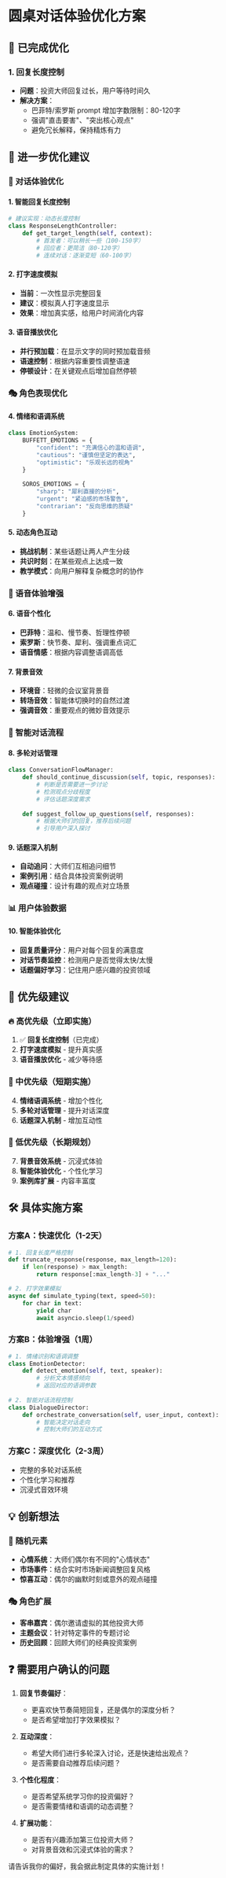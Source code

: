 # 圆桌对话体验优化方案

## 🎯 已完成优化

### 1. 回复长度控制
- **问题**：投资大师回复过长，用户等待时间久
- **解决方案**：
  - 巴菲特/索罗斯 prompt 增加字数限制：80-120字
  - 强调"直击要害"、"突出核心观点"
  - 避免冗长解释，保持精炼有力

## 🚀 进一步优化建议

### 💬 对话体验优化

#### 1. 智能回复长度控制
```python
# 建议实现：动态长度控制
class ResponseLengthController:
    def get_target_length(self, context):
        # 首发者：可以稍长一些（100-150字）
        # 回应者：更简洁（80-120字）
        # 连续对话：逐渐变短（60-100字）
```

#### 2. 打字速度模拟
- **当前**：一次性显示完整回复
- **建议**：模拟真人打字速度显示
- **效果**：增加真实感，给用户时间消化内容

#### 3. 语音播放优化
- **并行预加载**：在显示文字的同时预加载音频
- **语速控制**：根据内容重要性调整语速
- **停顿设计**：在关键观点后增加自然停顿

### 🎭 角色表现优化

#### 4. 情绪和语调系统
```python
class EmotionSystem:
    BUFFETT_EMOTIONS = {
        "confident": "充满信心的温和语调",
        "cautious": "谨慎但坚定的表达", 
        "optimistic": "乐观长远的视角"
    }
    
    SOROS_EMOTIONS = {
        "sharp": "犀利直接的分析",
        "urgent": "紧迫感的市场警告",
        "contrarian": "反向思维的质疑"
    }
```

#### 5. 动态角色互动
- **挑战机制**：某些话题让两人产生分歧
- **共识时刻**：在某些观点上达成一致
- **教学模式**：向用户解释复杂概念时的协作

### 🎵 语音体验增强

#### 6. 语音个性化
- **巴菲特**：温和、慢节奏、哲理性停顿
- **索罗斯**：快节奏、犀利、强调重点词汇
- **语音情感**：根据内容调整语调高低

#### 7. 背景音效
- **环境音**：轻微的会议室背景音
- **转场音效**：智能体切换时的自然过渡
- **强调音效**：重要观点的微妙音效提示

### 🧠 智能对话流程

#### 8. 多轮对话管理
```python
class ConversationFlowManager:
    def should_continue_discussion(self, topic, responses):
        # 判断是否需要进一步讨论
        # 检测观点分歧程度
        # 评估话题深度需求
        
    def suggest_follow_up_questions(self, responses):
        # 根据大师们的回复，推荐后续问题
        # 引导用户深入探讨
```

#### 9. 话题深入机制
- **自动追问**：大师们互相追问细节
- **案例引用**：结合具体投资案例说明
- **观点碰撞**：设计有趣的观点对立场景

### 📊 用户体验数据

#### 10. 智能体验优化
- **回复质量评分**：用户对每个回复的满意度
- **对话节奏监控**：检测用户是否觉得太快/太慢
- **话题偏好学习**：记住用户感兴趣的投资领域

## 🎯 优先级建议

### 🔥 高优先级（立即实施）
1. ✅ **回复长度控制**（已完成）
2. **打字速度模拟** - 提升真实感
3. **语音播放优化** - 减少等待感

### 🌟 中优先级（短期实施）
4. **情绪语调系统** - 增加个性化
5. **多轮对话管理** - 提升对话深度
6. **话题深入机制** - 增加互动性

### 💎 低优先级（长期规划）
7. **背景音效系统** - 沉浸式体验
8. **智能体验优化** - 个性化学习
9. **案例库扩展** - 内容丰富度

## 🛠️ 具体实施方案

### 方案A：快速优化（1-2天）
```python
# 1. 回复长度严格控制
def truncate_response(response, max_length=120):
    if len(response) > max_length:
        return response[:max_length-3] + "..."

# 2. 打字效果模拟
async def simulate_typing(text, speed=50):
    for char in text:
        yield char
        await asyncio.sleep(1/speed)
```

### 方案B：体验增强（1周）
```python
# 1. 情绪识别和语调调整
class EmotionDetector:
    def detect_emotion(self, text, speaker):
        # 分析文本情感倾向
        # 返回对应的语调参数
        
# 2. 智能对话流程控制
class DialogueDirector:
    def orchestrate_conversation(self, user_input, context):
        # 智能决定对话走向
        # 控制大师们的互动方式
```

### 方案C：深度优化（2-3周）
- 完整的多轮对话系统
- 个性化学习和推荐
- 沉浸式音效环境

## 💡 创新想法

### 🎲 随机元素
- **心情系统**：大师们偶尔有不同的"心情状态"
- **市场事件**：结合实时市场新闻调整回复风格
- **惊喜互动**：偶尔的幽默时刻或意外的观点碰撞

### 🎭 角色扩展
- **客串嘉宾**：偶尔邀请虚拟的其他投资大师
- **主题会议**：针对特定事件的专题讨论
- **历史回顾**：回顾大师们的经典投资案例

## ❓ 需要用户确认的问题

1. **回复节奏偏好**：
   - 更喜欢快节奏简短回复，还是偶尔的深度分析？
   - 是否希望增加打字效果模拟？

2. **互动深度**：
   - 希望大师们进行多轮深入讨论，还是快速给出观点？
   - 是否需要自动推荐后续问题？

3. **个性化程度**：
   - 是否希望系统学习你的投资偏好？
   - 是否需要情绪和语调的动态调整？

4. **扩展功能**：
   - 是否有兴趣添加第三位投资大师？
   - 对背景音效和沉浸式体验的需求？

请告诉我你的偏好，我会据此制定具体的实施计划！